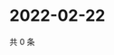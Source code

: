 # 2022-02-22

共 0 条

<!-- BEGIN WEIBO -->
<!-- 最后更新时间 Tue Feb 22 2022 15:00:36 GMT+0800 (China Standard Time) -->

<!-- END WEIBO -->
